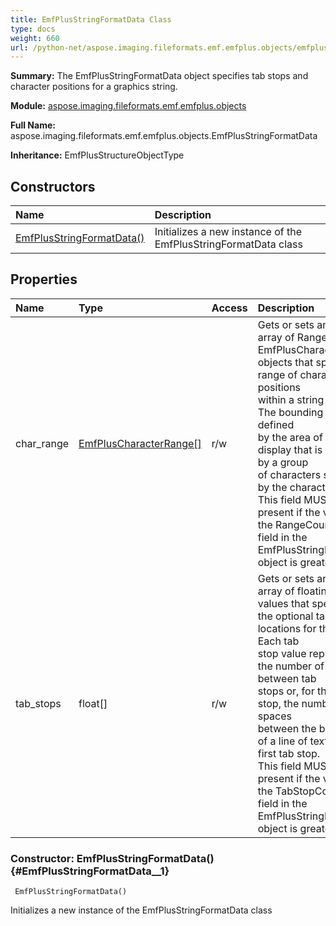 ```yaml
---
title: EmfPlusStringFormatData Class
type: docs
weight: 660
url: /python-net/aspose.imaging.fileformats.emf.emfplus.objects/emfplusstringformatdata/
---
```


**Summary:** The EmfPlusStringFormatData object specifies tab stops and character positions for a graphics string.

**Module:** [aspose.imaging.fileformats.emf.emfplus.objects](/imaging/python-net/aspose.imaging.fileformats.emf.emfplus.objects/)

**Full Name:** aspose.imaging.fileformats.emf.emfplus.objects.EmfPlusStringFormatData

**Inheritance:** EmfPlusStructureObjectType

## **Constructors**
| **Name** | **Description** |
| :- | :- |
| [EmfPlusStringFormatData()](#EmfPlusStringFormatData__1) | Initializes a new instance of the EmfPlusStringFormatData class |
## **Properties**
| **Name** | **Type** | **Access** | **Description** |
| :- | :- | :- | :- |
| char_range | [EmfPlusCharacterRange[]](/imaging/python-net/aspose.imaging.fileformats.emf.emfplus.objects/emfpluscharacterrange/) | r/w | Gets or sets an optional array of RangeCount EmfPlusCharacterRange <br/>            objects that specify the range of character positions <br/>            within a string of text. The bounding region is defined<br/>            by the area of the display that is occupied by a group <br/>            of characters specified by the character range.<br/>            This field MUST be present if the value of the RangeCount<br/>            field in the EmfPlusStringFormat object is greater than 0. |
| tab_stops | float[] | r/w | Gets or sets an optional array of floating-point values that specify <br/>            the optional tab stop locations for this object. Each tab <br/>            stop value represents the number of spaces between tab <br/>            stops or, for the first tab stop, the number of spaces <br/>            between the beginning of a line of text and the first tab stop. <br/>            This field MUST be present if the value of the TabStopCount <br/>            field in the EmfPlusStringFormat object is greater than 0. |


### Constructor: EmfPlusStringFormatData() {#EmfPlusStringFormatData__1}


```
 EmfPlusStringFormatData() 
```

Initializes a new instance of the EmfPlusStringFormatData class

